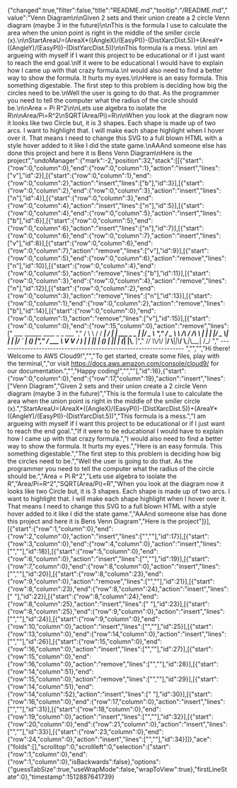 {"changed":true,"filter":false,"title":"README.md","tooltip":"/README.md","value":"Venn Diagram\n\nGiven 2 sets and their union create a 2 circle Venn diagram (maybe 3 in the future)\n\nThis is the formula I use to calculate the area when the union point is right in the middle of the smller circle (x).\n\nStartAreaU=(AreaX*((AngleX)/(EasyPI))-(DistXarcDist.5))+(AreaY*((AngleY)/(EasyPI))-(DistYarcDist.5))\n\nThis formula is a mess.  \n\nI am argueing with myself if I want this project to be educational or if I just want to reach the end goal.\nIf it were to be educational I would have to explain how I came up with that crazy formula.\nI would also need to find a better way to show the formula. It hurts my eyes.\n\nHere is an easy formula. This something digestable. The first step to this problem is deciding how big the circles need to be.\nWell the user is going to do that. As the programmer you need to tell the computer what the radius of the circle should be.\n\nArea = Pi R^2\n\nLets use algebra to isolate the R\n\nArea/Pi=R^2\nSQRT(Area/Pi)=R\n\nWhen you look at the diagram now it looks like two Circle but, it is 3 shapes. Each shape is made up of two arcs. I want to highlight that. I will make each shape highlight when I hover over it. That means I need to change this SVG to a full blown HTML with a style hover added to it like I did the state game.\nAAAnd someone else has done this project and here it is Bens Venn Diagram\nHere is the project","undoManager":{"mark":-2,"position":32,"stack":[[{"start":{"row":0,"column":0},"end":{"row":0,"column":1},"action":"insert","lines":["v"],"id":2}],[{"start":{"row":0,"column":1},"end":{"row":0,"column":2},"action":"insert","lines":["b"],"id":3}],[{"start":{"row":0,"column":2},"end":{"row":0,"column":3},"action":"insert","lines":["n"],"id":4}],[{"start":{"row":0,"column":3},"end":{"row":0,"column":4},"action":"insert","lines":["n"],"id":5}],[{"start":{"row":0,"column":4},"end":{"row":0,"column":5},"action":"insert","lines":["b"],"id":6}],[{"start":{"row":0,"column":5},"end":{"row":0,"column":6},"action":"insert","lines":["n"],"id":7}],[{"start":{"row":0,"column":6},"end":{"row":0,"column":7},"action":"insert","lines":["v"],"id":8}],[{"start":{"row":0,"column":6},"end":{"row":0,"column":7},"action":"remove","lines":["v"],"id":9}],[{"start":{"row":0,"column":5},"end":{"row":0,"column":6},"action":"remove","lines":["n"],"id":10}],[{"start":{"row":0,"column":4},"end":{"row":0,"column":5},"action":"remove","lines":["b"],"id":11}],[{"start":{"row":0,"column":3},"end":{"row":0,"column":4},"action":"remove","lines":["n"],"id":12}],[{"start":{"row":0,"column":2},"end":{"row":0,"column":3},"action":"remove","lines":["n"],"id":13}],[{"start":{"row":0,"column":1},"end":{"row":0,"column":2},"action":"remove","lines":["b"],"id":14}],[{"start":{"row":0,"column":0},"end":{"row":0,"column":1},"action":"remove","lines":["v"],"id":15}],[{"start":{"row":0,"column":0},"end":{"row":15,"column":0},"action":"remove","lines":["         ___        ______     ____ _                 _  ___  ","        / \\ \\      / / ___|   / ___| | ___  _   _  __| |/ _ \\ ","       / _ \\ \\ /\\ / /\\___ \\  | |   | |/ _ \\| | | |/ _` | (_) |","      / ___ \\ V  V /  ___) | | |___| | (_) | |_| | (_| |\\__, |","     /_/   \\_\\_/\\_/  |____/   \\____|_|\\___/ \\__,_|\\__,_|  /_/ "," ----------------------------------------------------------------- ","","","Hi there! Welcome to AWS Cloud9!","","To get started, create some files, play with the terminal,","or visit https://docs.aws.amazon.com/console/cloud9/ for our documentation.","","Happy coding!","",""],"id":16},{"start":{"row":0,"column":0},"end":{"row":17,"column":19},"action":"insert","lines":["Venn Diagram","Given 2 sets and their union create a 2 circle Venn diagram (maybe 3 in the future)","This is the formula I use to calculate the area when the union point is right in the middle of the smller circle (x).","StartAreaU=(AreaX*((AngleX)/(EasyPI))-(DistXarcDist.5))+(AreaY*((AngleY)/(EasyPI))-(DistYarcDist.5))","This formula is a mess.","I am argueing with myself if I want this project to be educational or if I just want to reach the end goal.","If it were to be educational I would have to explain how I came up with that crazy formula.","I would also need to find a better way to show the formula. It hurts my eyes.","Here is an easy formula. This something digestable.","The first step to this problem is deciding how big the circles need to be.","Well the user is going to do that. As the programmer you need to tell the computer what the radius of the circle should be.","Area = Pi R^2","Lets use algebra to isolate the R","Area/Pi=R^2","SQRT(Area/Pi)=R","When you look at the diagram now it looks like two Circle but, it is 3 shapes. Each shape is made up of two arcs. I want to highlight that. I will make each shape highlight when I hover over it. That means I need to change this SVG to a full blown HTML with a style hover added to it like I did the state game.","AAAnd someone else has done this project and here it is Bens Venn Diagram","Here is the project"]}],[{"start":{"row":1,"column":0},"end":{"row":2,"column":0},"action":"insert","lines":["",""],"id":17}],[{"start":{"row":3,"column":0},"end":{"row":4,"column":0},"action":"insert","lines":["",""],"id":18}],[{"start":{"row":5,"column":0},"end":{"row":6,"column":0},"action":"insert","lines":["",""],"id":19}],[{"start":{"row":7,"column":0},"end":{"row":8,"column":0},"action":"insert","lines":["",""],"id":20}],[{"start":{"row":8,"column":23},"end":{"row":9,"column":0},"action":"remove","lines":["",""],"id":21}],[{"start":{"row":8,"column":23},"end":{"row":8,"column":24},"action":"insert","lines":[" "],"id":22}],[{"start":{"row":8,"column":24},"end":{"row":8,"column":25},"action":"insert","lines":[" "],"id":23}],[{"start":{"row":8,"column":25},"end":{"row":9,"column":0},"action":"insert","lines":["",""],"id":24}],[{"start":{"row":9,"column":0},"end":{"row":10,"column":0},"action":"insert","lines":["",""],"id":25}],[{"start":{"row":13,"column":0},"end":{"row":14,"column":0},"action":"insert","lines":["",""],"id":26}],[{"start":{"row":15,"column":0},"end":{"row":16,"column":0},"action":"insert","lines":["",""],"id":27}],[{"start":{"row":15,"column":0},"end":{"row":16,"column":0},"action":"remove","lines":["",""],"id":28}],[{"start":{"row":14,"column":51},"end":{"row":15,"column":0},"action":"remove","lines":["",""],"id":29}],[{"start":{"row":14,"column":51},"end":{"row":14,"column":52},"action":"insert","lines":[" "],"id":30}],[{"start":{"row":16,"column":0},"end":{"row":17,"column":0},"action":"insert","lines":["",""],"id":31}],[{"start":{"row":18,"column":0},"end":{"row":19,"column":0},"action":"insert","lines":["",""],"id":32}],[{"start":{"row":20,"column":0},"end":{"row":21,"column":0},"action":"insert","lines":["",""],"id":33}],[{"start":{"row":23,"column":0},"end":{"row":24,"column":0},"action":"insert","lines":["",""],"id":34}]]},"ace":{"folds":[],"scrolltop":0,"scrollleft":0,"selection":{"start":{"row":1,"column":0},"end":{"row":1,"column":0},"isBackwards":false},"options":{"guessTabSize":true,"useWrapMode":false,"wrapToView":true},"firstLineState":0},"timestamp":1512887641739}